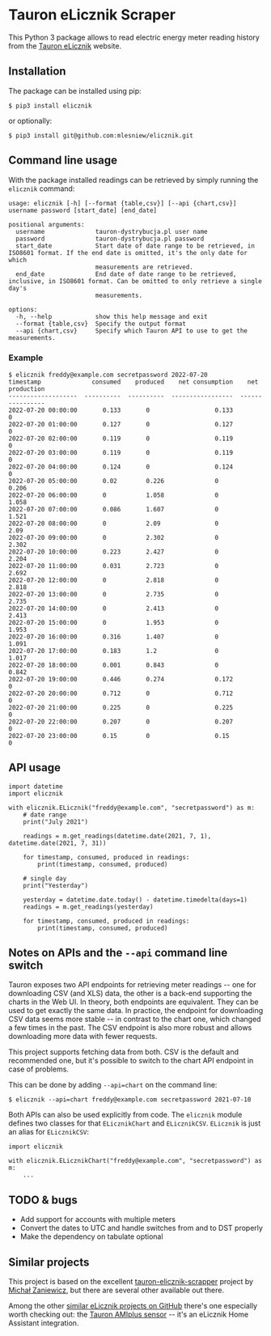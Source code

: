 # Tauron eLicznik Scraper

This Python 3 package allows to read electric energy meter reading history from the 
[Tauron eLicznik](https://elicznik.tauron-dystrybucja.pl/) website.


## Installation

The package can be installed using pip:

```
$ pip3 install elicznik
```
or optionally:
```
$ pip3 install git@github.com:mlesniew/elicznik.git
```



## Command line usage

With the package installed readings can be retrieved by simply running the `elicznik` command:
```
usage: elicznik [-h] [--format {table,csv}] [--api {chart,csv}] username password [start_date] [end_date]

positional arguments:
  username              tauron-dystrybucja.pl user name
  password              tauron-dystrybucja.pl password
  start_date            Start date of date range to be retrieved, in ISO8601 format. If the end date is omitted, it's the only date for which
                        measurements are retrieved.
  end_date              End date of date range to be retrieved, inclusive, in ISO8601 format. Can be omitted to only retrieve a single day's
                        measurements.

options:
  -h, --help            show this help message and exit
  --format {table,csv}  Specify the output format
  --api {chart,csv}     Specify which Tauron API to use to get the measurements.
```


### Example

```
$ elicznik freddy@example.com secretpassword 2022-07-20
timestamp              consumed    produced    net consumption    net production
-------------------  ----------  ----------  -----------------  ----------------
2022-07-20 00:00:00       0.133       0                  0.133             0
2022-07-20 01:00:00       0.127       0                  0.127             0
2022-07-20 02:00:00       0.119       0                  0.119             0
2022-07-20 03:00:00       0.119       0                  0.119             0
2022-07-20 04:00:00       0.124       0                  0.124             0
2022-07-20 05:00:00       0.02        0.226              0                 0.206
2022-07-20 06:00:00       0           1.058              0                 1.058
2022-07-20 07:00:00       0.086       1.607              0                 1.521
2022-07-20 08:00:00       0           2.09               0                 2.09
2022-07-20 09:00:00       0           2.302              0                 2.302
2022-07-20 10:00:00       0.223       2.427              0                 2.204
2022-07-20 11:00:00       0.031       2.723              0                 2.692
2022-07-20 12:00:00       0           2.818              0                 2.818
2022-07-20 13:00:00       0           2.735              0                 2.735
2022-07-20 14:00:00       0           2.413              0                 2.413
2022-07-20 15:00:00       0           1.953              0                 1.953
2022-07-20 16:00:00       0.316       1.407              0                 1.091
2022-07-20 17:00:00       0.183       1.2                0                 1.017
2022-07-20 18:00:00       0.001       0.843              0                 0.842
2022-07-20 19:00:00       0.446       0.274              0.172             0
2022-07-20 20:00:00       0.712       0                  0.712             0
2022-07-20 21:00:00       0.225       0                  0.225             0
2022-07-20 22:00:00       0.207       0                  0.207             0
2022-07-20 23:00:00       0.15        0                  0.15              0
```


## API usage

```
import datetime
import elicznik

with elicznik.ELicznik("freddy@example.com", "secretpassword") as m:
    # date range
    print("July 2021")

    readings = m.get_readings(datetime.date(2021, 7, 1), datetime.date(2021, 7, 31))

    for timestamp, consumed, produced in readings:
        print(timestamp, consumed, produced)

    # single day
    print("Yesterday")

    yesterday = datetime.date.today() - datetime.timedelta(days=1)
    readings = m.get_readings(yesterday)

    for timestamp, consumed, produced in readings:
        print(timestamp, consumed, produced)
```


## Notes on APIs and the `--api` command line switch

Tauron exposes two API endpoints for retrieving meter readings -- one for downloading CSV (and XLS) data,
the other is a back-end supporting the charts in the Web UI.  In theory, both endpoints are equivalent.
They can be used to get exactly the same data.  In practice, the endpoint for downloading CSV data seems
more stable -- in contrast to the chart one, which changed a few times in the past.  The CSV endpoint is
also more robust and allows downloading more data with fewer requests.

This project supports fetching data from both.  CSV is the default and recommended one, but it's possible
to switch to the chart API endpoint in case of problems.

This can be done by adding `--api=chart` on the command line:
```
$ elicznik --api=chart freddy@example.com secretpassword 2021-07-10
```

Both APIs can also be used explicitly from code.  The `elicznik` module defines two classes for that `ELicznikChart`
and `ELicznikCSV`.  `ELicznik` is just an alias for `ELicznikCSV`:
```
import elicznik

with elicznik.ELicznikChart("freddy@example.com", "secretpassword") as m:
    ...
```


## TODO & bugs

* Add support for accounts with multiple meters
* Convert the dates to UTC and handle switches from and to DST properly
* Make the dependency on tabulate optional


## Similar projects

This project is based on the excellent
[tauron-elicznik-scrapper](https://github.com/MichalZaniewicz/tauron-elicznik-scraper) project by
[Michał Zaniewicz](https://github.com/MichalZaniewicz), but there are several other available out there.

Among the other [similar eLicznik projects on GitHub](https://github.com/search?q=elicznik) there's one especially
worth checking out:
the [Tauron AMIplus sensor](https://github.com/PiotrMachowski/Home-Assistant-custom-components-Tauron-AMIplus) -- it's
an eLicznik Home Assistant integration.
